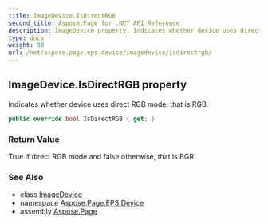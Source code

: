 ```yaml
---
title: ImageDevice.IsDirectRGB
second_title: Aspose.Page for .NET API Reference
description: ImageDevice property. Indicates whether device uses direct RGB mode that is RGB
type: docs
weight: 90
url: /net/aspose.page.eps.device/imagedevice/isdirectrgb/
---
```

## ImageDevice.IsDirectRGB property

Indicates whether device uses direct RGB mode, that is RGB.

```csharp
public override bool IsDirectRGB { get; }
```

### Return Value

True if direct RGB mode and false otherwise, that is BGR.

### See Also

* class [ImageDevice](../)
* namespace [Aspose.Page.EPS.Device](../../imagedevice/)
* assembly [Aspose.Page](../../../)


